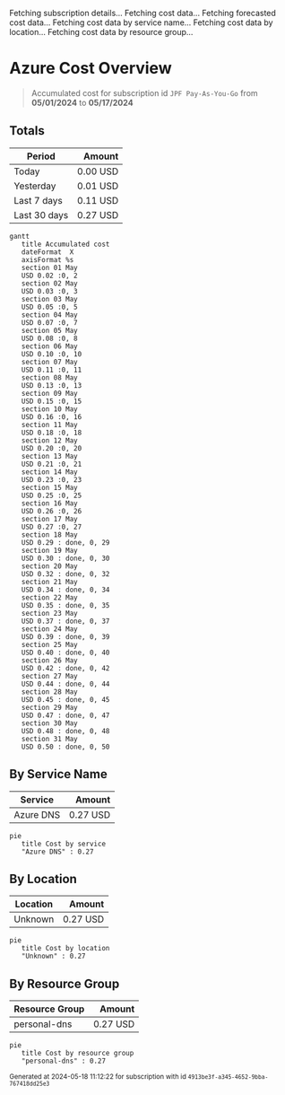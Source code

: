 Fetching subscription details...
Fetching cost data...
Fetching forecasted cost data...
Fetching cost data by service name...
Fetching cost data by location...
Fetching cost data by resource group...
# Azure Cost Overview

> Accumulated cost for subscription id `JPF Pay-As-You-Go` from **05/01/2024** to **05/17/2024**

## Totals

|Period|Amount|
|---|---:|
|Today|0.00 USD|
|Yesterday|0.01 USD|
|Last 7 days|0.11 USD|
|Last 30 days|0.27 USD|

```mermaid
gantt
   title Accumulated cost
   dateFormat  X
   axisFormat %s
   section 01 May
   USD 0.02 :0, 2
   section 02 May
   USD 0.03 :0, 3
   section 03 May
   USD 0.05 :0, 5
   section 04 May
   USD 0.07 :0, 7
   section 05 May
   USD 0.08 :0, 8
   section 06 May
   USD 0.10 :0, 10
   section 07 May
   USD 0.11 :0, 11
   section 08 May
   USD 0.13 :0, 13
   section 09 May
   USD 0.15 :0, 15
   section 10 May
   USD 0.16 :0, 16
   section 11 May
   USD 0.18 :0, 18
   section 12 May
   USD 0.20 :0, 20
   section 13 May
   USD 0.21 :0, 21
   section 14 May
   USD 0.23 :0, 23
   section 15 May
   USD 0.25 :0, 25
   section 16 May
   USD 0.26 :0, 26
   section 17 May
   USD 0.27 :0, 27
   section 18 May
   USD 0.29 : done, 0, 29
   section 19 May
   USD 0.30 : done, 0, 30
   section 20 May
   USD 0.32 : done, 0, 32
   section 21 May
   USD 0.34 : done, 0, 34
   section 22 May
   USD 0.35 : done, 0, 35
   section 23 May
   USD 0.37 : done, 0, 37
   section 24 May
   USD 0.39 : done, 0, 39
   section 25 May
   USD 0.40 : done, 0, 40
   section 26 May
   USD 0.42 : done, 0, 42
   section 27 May
   USD 0.44 : done, 0, 44
   section 28 May
   USD 0.45 : done, 0, 45
   section 29 May
   USD 0.47 : done, 0, 47
   section 30 May
   USD 0.48 : done, 0, 48
   section 31 May
   USD 0.50 : done, 0, 50
```

## By Service Name

|Service|Amount|
|---|---:|
|Azure DNS|0.27 USD|

```mermaid
pie
   title Cost by service
   "Azure DNS" : 0.27
```

## By Location

|Location|Amount|
|---|---:|
|Unknown|0.27 USD|

```mermaid
pie
   title Cost by location
   "Unknown" : 0.27
```

## By Resource Group

|Resource Group|Amount|
|---|---:|
|personal-dns|0.27 USD|

```mermaid
pie
   title Cost by resource group
   "personal-dns" : 0.27
```

<sup>Generated at 2024-05-18 11:12:22 for subscription with id `4913be3f-a345-4652-9bba-767418dd25e3`</sup>
